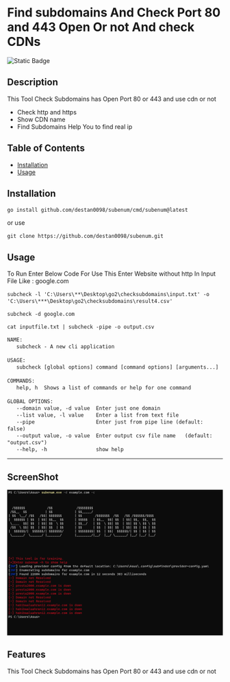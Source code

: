 ﻿# Find subdomains And Check Port 80 and 443 Open Or not And check CDNs
![Static Badge](https://img.shields.io/badge/Go-100%25-brightgreen)
## Description

This Tool Check Subdomains has Open Port 80 or 443 and use cdn or not



- Check http and https
- Show CDN name
- Find Subdomains
 Help You to find real ip


## Table of Contents 


- [Installation](#installation)
- [Usage](#usage)


## Installation

```
go install github.com/destan0098/subenum/cmd/subenum@latest
```
or use
```
git clone https://github.com/destan0098/subenum.git

```

## Usage

To Run Enter Below Code
For Use This Enter Website without http  In Input File
Like : google.com

```
subcheck -l 'C:\Users\**\Desktop\go2\checksubdomains\input.txt' -o 'C:\Users\***\Desktop\go2\checksubdomains\result4.csv'

```
```
subcheck -d google.com 
```
```
cat inputfile.txt | subcheck -pipe -o output.csv
```
```
NAME:
   subcheck - A new cli application

USAGE:
   subcheck [global options] command [command options] [arguments...]

COMMANDS:
   help, h  Shows a list of commands or help for one command

GLOBAL OPTIONS:
   --domain value, -d value  Enter just one domain
   --list value, -l value    Enter a list from text file
   --pipe                    Enter just from pipe line (default: false)
   --output value, -o value  Enter output csv file name   (default: "output.csv")
   --help, -h                show help

```




---

## ScreenShot

![IP Show](/screenshot.png?raw=true "subenum")


## Features

This Tool Check Subdomains has Open Port 80 or 443 and use cdn or not


